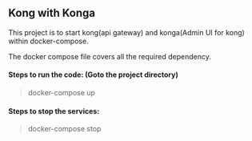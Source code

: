 ## Kong with Konga

This project is to start kong(api gateway) and konga(Admin UI for kong) within docker-compose.

The docker compose file covers all the required dependency. 

#### Steps to run the code: (Goto the project directory)

> docker-compose up


#### Steps to stop the services:

> docker-compose stop
